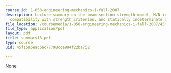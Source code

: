 ```yaml
---
course_id: 1-050-engineering-mechanics-i-fall-2007
description: Lecture summary on the beam section strength model, M/N interactions,
  compatibility with strength criterion, and statically indeterminate beam.
file_location: /coursemedia/1-050-engineering-mechanics-i-fall-2007/45f15a5eac5ac77798cce994f22ba752_summary13.pdf
file_type: application/pdf
layout: pdf
title: summary13.pdf
type: course
uid: 45f15a5eac5ac77798cce994f22ba752

---
```

None
